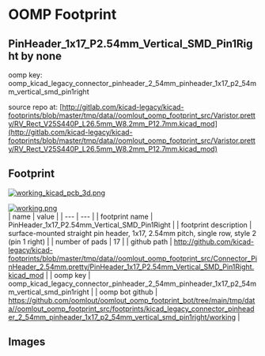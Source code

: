 # OOMP Footprint  
## PinHeader_1x17_P2.54mm_Vertical_SMD_Pin1Right  by none  
  
oomp key: oomp_kicad_legacy_connector_pinheader_2_54mm_pinheader_1x17_p2_54mm_vertical_smd_pin1right  
  
source repo at: [http://gitlab.com/kicad-legacy/kicad-footprints/blob/master/tmp/data//oomlout_oomp_footprint_src/Varistor.pretty/RV_Rect_V25S440P_L26.5mm_W8.2mm_P12.7mm.kicad_mod](http://gitlab.com/kicad-legacy/kicad-footprints/blob/master/tmp/data//oomlout_oomp_footprint_src/Varistor.pretty/RV_Rect_V25S440P_L26.5mm_W8.2mm_P12.7mm.kicad_mod)  
## Footprint  
  
[![working_kicad_pcb_3d.png](working_kicad_pcb_3d_600.png)](working_kicad_pcb_3d.png)  
  
[![working.png](working_600.png)](working.png)  
| name | value | 
| --- | --- | 
| footprint name | PinHeader_1x17_P2.54mm_Vertical_SMD_Pin1Right | 
| footprint description | surface-mounted straight pin header, 1x17, 2.54mm pitch, single row, style 2 (pin 1 right) | 
| number of pads | 17 | 
| github path | http://github.com/kicad-legacy/kicad-footprints/blob/master/tmp/data//oomlout_oomp_footprint_src/Connector_PinHeader_2.54mm.pretty/PinHeader_1x17_P2.54mm_Vertical_SMD_Pin1Right.kicad_mod | 
| oomp key | oomp_kicad_legacy_connector_pinheader_2_54mm_pinheader_1x17_p2_54mm_vertical_smd_pin1right | 
| oomp bot github | https://github.com/oomlout/oomlout_oomp_footprint_bot/tree/main/tmp/data//oomlout_oomp_footprint_src/footprints/kicad_legacy_connector_pinheader_2_54mm_pinheader_1x17_p2_54mm_vertical_smd_pin1right/working | 
## Images  
